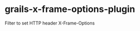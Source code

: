 grails-x-frame-options-plugin
=============================

Filter to set HTTP header X-Frame-Options
